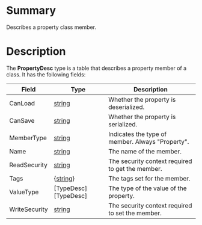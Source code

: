 # Summary
Describes a property class member.

# Description
The **PropertyDesc** type is a table that describes a property member of a
class. It has the following fields:

Field         | Type                 | Description
--------------|----------------------|------------
CanLoad       | [string](##)         | Whether the property is deserialized.
CanSave       | [string](##)         | Whether the property is serialized.
MemberType    | [string](##)         | Indicates the type of member. Always "Property".
Name          | [string](##)         | The name of the member.
ReadSecurity  | [string](##)         | The security context required to get the member.
Tags          | {[string](##)}       | The tags set for the member.
ValueType     | [TypeDesc][TypeDesc] | The type of the value of the property.
WriteSecurity | [string](##)         | The security context required to set the member.
